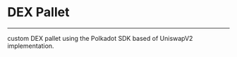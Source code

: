 # DEX Pallet
--------------

custom DEX pallet using the Polkadot SDK based of UniswapV2 implementation.
